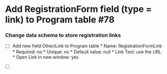 # Add RegistrationForm field (type = link) to Program table #78

### Change data schema to store registration links

- [ ] Add new field Other/Link to Program table
      * Name: RegistrationFormLink
      * Required: no
      * Unique: no
      * Default value: null
      * Link Text: use the URL
      * Open Link in new window: yes


- [ ] ​

      ​

